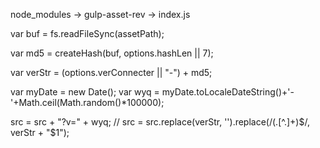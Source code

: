 node_modules -> gulp-asset-rev -> index.js 

 var buf = fs.readFileSync(assetPath);

var md5 = createHash(buf, options.hashLen || 7);

var verStr = (options.verConnecter || "-") + md5;

var myDate = new Date();
var wyq = myDate.toLocaleDateString()+'-'+Math.ceil(Math.random()*100000);

src = src + "?v=" + wyq;
// src = src.replace(verStr, '').replace(/(\.[^\.]+)$/, verStr + "$1");